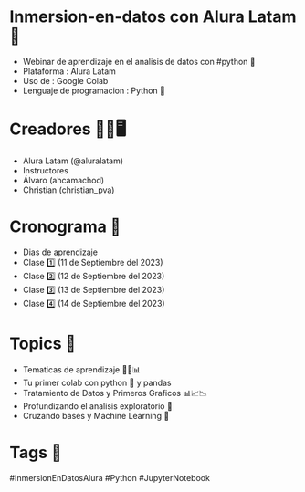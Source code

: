 # Inmersion-en-datos con Alura Latam 💙
* Webinar de aprendizaje en el analisis de datos con #python 🐍
* Plataforma : Alura Latam
* Uso de : Google Colab
* Lenguaje de programacion : Python 🐍

# Creadores 👨‍💻🖥️
* Alura Latam (@aluralatam)
* Instructores 
* Álvaro (ahcamachod) 
* Christian (christian_pva)
# Cronograma 📅
* Dias de aprendizaje
* Clase 1️⃣ (11 de Septiembre del 2023)
* Clase 2️⃣ (12 de Septiembre del 2023)
* Clase 3️⃣ (13 de Septiembre del 2023)
* Clase 4️⃣ (14 de Septiembre del 2023)

# Topics 📝
* Tematicas de aprendizaje 👩‍💻📊
* Tu primer colab con python 🐍 y pandas
* Tratamiento de Datos y Primeros Graficos 📊📈📉
* Profundizando el analisis exploratorio 🔎
* Cruzando bases y Machine Learning 🤖

# Tags 📲
#InmersionEnDatosAlura #Python #JupyterNotebook